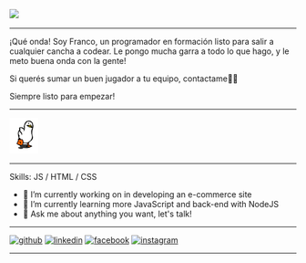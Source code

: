 ![](https://github.com/FrancoDavid91/assets/blob/main/presentacionGitHub.gif)

---

¡Qué onda! Soy Franco, un programador en formación listo para salir a cualquier cancha a codear.
Le pongo mucha garra a todo lo que hago, y le meto buena onda con la gente!

Si querés sumar un buen jugador a tu equipo, contactame📲📩

Siempre listo para empezar!

---

<img src="https://github.com/FrancoDavid91/assets/blob/main/patito.gif" width="50px">


---

Skills:  JS / HTML / CSS

- 🔭 I’m currently working on in developing an e-commerce site 
- 🌱 I’m currently learning more JavaScript and back-end with NodeJS 
- 💬 Ask me about anything you want, let's talk! 

---

[<img src='https://cdn.jsdelivr.net/npm/simple-icons@3.0.1/icons/github.svg' alt='github' height='40'>](https://github.com/https://github.com/FrancoDavid91)  [<img src='https://cdn.jsdelivr.net/npm/simple-icons@3.0.1/icons/linkedin.svg' alt='linkedin' height='40'>](https://www.linkedin.com/in/https://www.linkedin.com/in/francofazzolari//)  [<img src='https://cdn.jsdelivr.net/npm/simple-icons@3.0.1/icons/facebook.svg' alt='facebook' height='40'>](https://www.facebook.com/https://www.facebook.com/franco.fazzolari.5)  [<img src='https://cdn.jsdelivr.net/npm/simple-icons@3.0.1/icons/instagram.svg' alt='instagram' height='40'>](https://www.instagram.com/https://www.instagram.com/francofazzolari//)  

---
